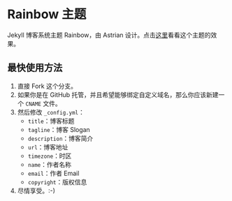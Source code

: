# Rainbow 主题

Jekyll 博客系统主题 Rainbow，由 Astrian 设计。点击[这里](http://mdblog.astrianfm.com)看看这个主题的效果。

## 最快使用方法

1. 直接 Fork 这个分支。
2. 如果你是在 GitHub 托管，并且希望能够绑定自定义域名，那么你应该新建一个 `CNAME` 文件。
3. 然后修改 `_config.yml`：
	- `title`：博客标题
	- `tagline`：博客 Slogan
	- `description`：博客简介
	- `url`：博客地址
	- `timezone`：时区
	- `name`：作者名称
	- `email`：作者 Email
	- `copyright`：版权信息
4. 尽情享受。:-)